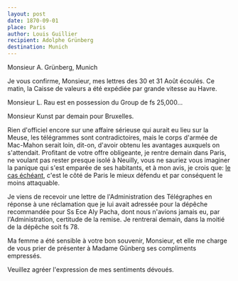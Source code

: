 ```yaml
---
layout: post
date: 1870-09-01
place: Paris
author: Louis Guillier
recipient: Adolphe Grünberg
destination: Munich
---
```


Monsieur A. Grünberg, Munich


Je vous confirme, Monsieur, mes lettres des 30 et 31 Août écoulés. Ce matin, la
Caisse de valeurs a été expédiée par grande vitesse au Havre.

Monsieur L. Rau est en possession du Group de fs 25,000...

Monsieur Kunst par demain pour Bruxelles.

Rien d'officiel encore sur une affaire sérieuse qui aurait eu lieu sur la
Meuse, les télégrammes sont contradictoires, mais le corps d'armée de
Mac-Mahon serait loin, dit-on, d'avoir obtenu les avantages auxquels on
s'attendait. Profitant de votre offre obligeante, je rentre demain dans Paris,
ne voulant pas rester presque isolé à Neuilly, vous ne sauriez vous imaginer la
panique qui s'est emparée de ses habitants, et à mon avis, je crois que: <ins>le cas
échéant</ins>, c'est le côté de Paris le mieux défendu et par conséquent le moins
attaquable.

Je viens de recevoir une lettre de l'Administration des Télégraphes en réponse
à une réclamation que je lui avait adressée pour la dépêche recommandée pour Ss
Ece Aly Pacha, dont nous n'avions jamais eu, par l'Administration, certitude de la
remise. Je rentrerai demain, dans la moitié de la dépêche soit fs 78.

Ma femme a été sensible à votre bon souvenir, Monsieur, et elle me charge de
vous prier de présenter à Madame Günberg ses compliments empressés.

Veuillez agréer l'expression de mes sentiments dévoués.
